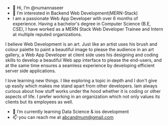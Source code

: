- 👋 Hi, I’m @numannaseer
- 👀 I’m interested in Backend Web Development(MERN-Stack)
- I am a passionate Web App Developer with over 6 months of experience. Having a bachelor's degree in Computer Science (B.E, CSE), I have worked as a MERN Stack Web Developer Trainee and Intern at multiple reputed organizations.

I believe Web Development is an art. Just like an artist uses his brush and colour palette to paint a beautiful image to please the audience in an art gallery, a Web App Developer at client side uses his designing and coding skills to develop a beautiful Web app interface to please the end-users, and at the same time ensures a seamless experience by developing efficient server side applications.

I love learning new things. I like exploring a topic in depth and I don't give up easily which makes me stand apart from other developers. Iam always curious about how stuff works under the hood whether it is coding or other aspects of life. I prefer working in an organization which not only values its clients but its employees as well.
- 🌱 I’m currently learning Data Science & ios development
- 📫 you can reach me at abcandmum@gmail.com

<!---
numannaseer/numannaseer is a ✨ special ✨ repository because its `README.md` (this file) appears on your GitHub profile.
You can click the Preview link to take a look at your changes.
--->
